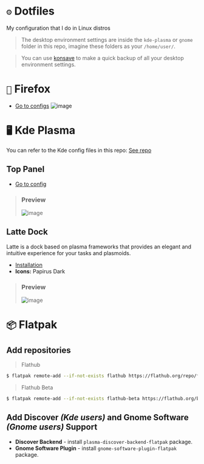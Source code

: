 # `⚙️` Dotfiles

My configuration that I do in Linux distros
> The desktop environment settings are inside the `kde-plasma` or `gnome` folder in this repo, imagine these folders as your `/home/user/`.

> You can use [konsave](https://github.com/prayag2/konsave) to make a quick backup of all your desktop environment settings.

# `🦊` Firefox
* [Go to configs](https://github.com/astindev/dotfiles/blob/main/.mozilla/firefox/profile/)
![image](https://user-images.githubusercontent.com/52360869/177220911-bf9d7e71-2262-4dac-af3a-cb4a677a390c.png)

# `🖥️` Kde Plasma
You can refer to the Kde config files in this repo: [See repo](https://github.com/shalva97/kde-configuration-files)
## Top Panel
* [Go to config](https://github.com/astindev/dotfiles/blob/main/kde-plasma/.config/plasma-org.kde.plasma.desktop-appletsrc)

> ### Preview
> ![image](https://user-images.githubusercontent.com/52360869/176721928-4e3d3330-406d-4456-9313-74ac6aa93912.png)


## Latte Dock
Latte is a dock based on plasma frameworks that provides an elegant and intuitive experience for your tasks and plasmoids.
* [Installation](https://github.com/KDE/latte-dock#installation)
* **Icons:** Papirus Dark

> ### Preview
> ![image](https://user-images.githubusercontent.com/52360869/176720663-bd715c24-3789-4492-bd4a-d69191e309df.png)

# `📦` Flatpak
## Add repositories
> Flathub
```bash 
$ flatpak remote-add --if-not-exists flathub https://flathub.org/repo/flathub.flatpakrepo
```
> Flathub Beta
```bash 
$ flatpak remote-add --if-not-exists flathub-beta https://flathub.org/beta-repo/flathub-beta.flatpakrepo
```
## Add **Discover** *(Kde users)* and **Gnome Software** *(Gnome users)* Support
* **Discover Backend** - install `plasma-discover-backend-flatpak` package.
* **Gnome Software Plugin** - install `gnome-software-plugin-flatpak` package.
